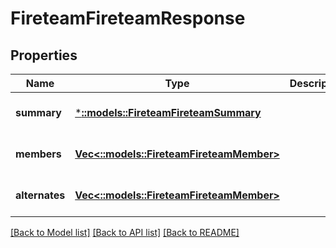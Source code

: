 # FireteamFireteamResponse

## Properties
Name | Type | Description | Notes
------------ | ------------- | ------------- | -------------
**summary** | [***::models::FireteamFireteamSummary**](Fireteam.FireteamSummary.md) |  | [optional] [default to null]
**members** | [**Vec<::models::FireteamFireteamMember>**](Fireteam.FireteamMember.md) |  | [optional] [default to null]
**alternates** | [**Vec<::models::FireteamFireteamMember>**](Fireteam.FireteamMember.md) |  | [optional] [default to null]

[[Back to Model list]](../README.md#documentation-for-models) [[Back to API list]](../README.md#documentation-for-api-endpoints) [[Back to README]](../README.md)


